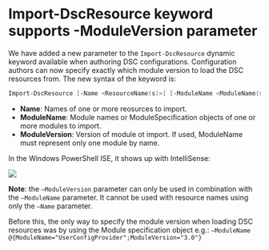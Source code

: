 # Import-DscResource keyword supports -ModuleVersion parameter

We have added a new parameter to the `Import-DscResource` dynamic keyword available when authoring DSC configurations. Configuration authors can now specify exactly which module version to 
load the DSC resources from. The new syntax of the keyword is:

```powershell
Import-DscResource [-Name <ResourceName(s)>] [-ModuleName <ModuleName(s)>] [-ModuleVersion <ModuleVersion>]
```

* **Name**: Names of one or more reosurces to import.
* **ModuleName**: Module names or ModuleSpecification objects of one or more modules to import.
* **ModuleVersion**: Version of module ot import. If used, ModuleName must represent only one module by name. 

In the Windows PowerShell ISE, it shows up with IntelliSense:

![](images/Import-DscResource-Modversion.jpg)

**Note**: the `–ModuleVersion` parameter can only be used in combination with the `–ModuleName` parameter. It cannot be used with resource names using only the `–Name` parameter.

Before this, the only way to specify the module version when loading DSC resources was by using the Module specification object e.g.: `–ModuleName @{ModuleName="UserConfigProvider";ModuleVersion="3.0"}`

